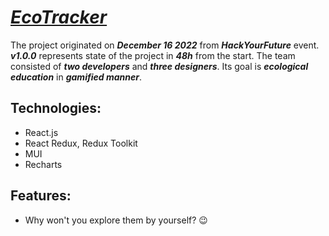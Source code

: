 # [**_EcoTracker_**](https://ecotracker.vrepetskyi.codes)

The project originated on **_December 16 2022_** from **_HackYourFuture_** event. **_v1.0.0_** represents state of the project in **_48h_** from the start. The team consisted of **_two developers_** and **_three designers_**. Its goal is **_ecological education_** in **_gamified manner_**.

## Technologies:

- React.js
- React Redux, Redux Toolkit
- MUI
- Recharts

## Features:

- Why won't you explore them by yourself? 😉
